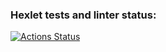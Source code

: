 ### Hexlet tests and linter status:
[![Actions Status](https://github.com/JuanPabloCandia/python-project-207/actions/workflows/hexlet-check.yml/badge.svg)](https://github.com/JuanPabloCandia/python-project-207/actions)